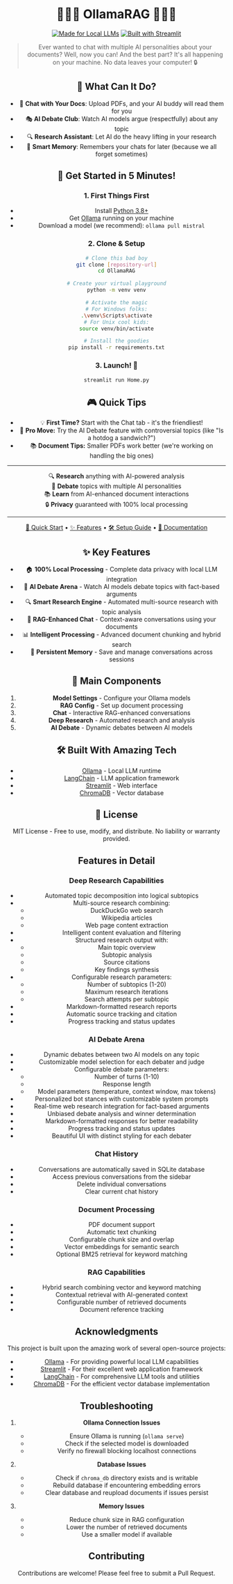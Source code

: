 <!-- Improved compatibility of back to top link: See: https://github.com/othneildrew/Best-README-Template/pull/73 -->
<a id="readme-top"></a>

 <h1 align="center">🦙🦜🔗 OllamaRAG 🔗🦜🦙</h1>

<div align="center">

[![Made for Local LLMs](https://img.shields.io/badge/Made%20for-Local%20LLMs-blue?style=for-the-badge&logo=robot&logoColor=white)](https://ollama.ai)
[![Built with Streamlit](https://img.shields.io/badge/Built%20with-Streamlit-FF4B4B?style=for-the-badge&logo=streamlit&logoColor=white)](https://streamlit.io)

> Ever wanted to chat with multiple AI personalities about your documents? Well, now you can! And the best part? It's all happening on your machine. No data leaves your computer! 🔒

## 🎯 What Can It Do?

- 🤖 **Chat with Your Docs**: Upload PDFs, and your AI buddy will read them for you
- 🎭 **AI Debate Club**: Watch AI models argue (respectfully) about any topic
- 🔍 **Research Assistant**: Let AI do the heavy lifting in your research
- 🧠 **Smart Memory**: Remembers your chats for later (because we all forget sometimes)

## 🚀 Get Started in 5 Minutes!

### 1. First Things First
- Install [Python 3.8+](https://python.org)
- Get [Ollama](https://ollama.ai) running on your machine
- Download a model (we recommend): `ollama pull mistral`

### 2. Clone & Setup
```bash
# Clone this bad boy
git clone [repository-url]
cd OllamaRAG

# Create your virtual playground
python -m venv venv

# Activate the magic
# For Windows folks:
.\venv\Scripts\activate
# For Unix cool kids:
source venv/bin/activate

# Install the goodies
pip install -r requirements.txt
```

### 3. Launch! 🚀
```bash
streamlit run Home.py
```

## 🎮 Quick Tips

- 💡 **First Time?** Start with the Chat tab - it's the friendliest!
- 🎯 **Pro Move:** Try the AI Debate feature with controversial topics (like "Is a hotdog a sandwich?")
- 📚 **Document Tips:** Smaller PDFs work better (we're working on handling the big ones)

---

🔍 **Research** anything with AI-powered analysis  
🤖 **Debate** topics with multiple AI personalities  
📚 **Learn** from AI-enhanced document interactions  
🔒 **Privacy** guaranteed with 100% local processing

---

[🚀 Quick Start](#-quick-start) •
[✨ Features](#-key-features) •
[🛠️ Setup Guide](#-quick-start) •
[📘 Documentation](https://github.com/yourusername/OllamaRAG/wiki)

## ✨ Key Features

- 🏠 **100% Local Processing** - Complete data privacy with local LLM integration
- 🤖 **AI Debate Arena** - Watch AI models debate topics with fact-based arguments
- 🔍 **Smart Research Engine** - Automated multi-source research with topic analysis
- 💬 **RAG-Enhanced Chat** - Context-aware conversations using your documents
- 📊 **Intelligent Processing** - Advanced document chunking and hybrid search
- 💾 **Persistent Memory** - Save and manage conversations across sessions

## 🎯 Main Components

1. **Model Settings** - Configure your Ollama models
2. **RAG Config** - Set up document processing
3. **Chat** - Interactive RAG-enhanced conversations
4. **Deep Research** - Automated research and analysis
5. **AI Debate** - Dynamic debates between AI models

## 🛠️ Built With Amazing Tech

- [Ollama](https://ollama.ai) - Local LLM runtime
- [LangChain](https://www.langchain.com) - LLM application framework
- [Streamlit](https://streamlit.io) - Web interface
- [ChromaDB](https://www.trychroma.com) - Vector database

## 📝 License

MIT License - Free to use, modify, and distribute. No liability or warranty provided.

## Features in Detail

### Deep Research Capabilities
- Automated topic decomposition into logical subtopics
- Multi-source research combining:
  - DuckDuckGo web search
  - Wikipedia articles
  - Web page content extraction
- Intelligent content evaluation and filtering
- Structured research output with:
  - Main topic overview
  - Subtopic analysis
  - Source citations
  - Key findings synthesis
- Configurable research parameters:
  - Number of subtopics (1-20)
  - Maximum research iterations
  - Search attempts per subtopic
- Markdown-formatted research reports
- Automatic source tracking and citation
- Progress tracking and status updates

### AI Debate Arena
- Dynamic debates between two AI models on any topic
- Customizable model selection for each debater and judge
- Configurable debate parameters:
  - Number of turns (1-10)
  - Response length
  - Model parameters (temperature, context window, max tokens)
- Personalized bot stances with customizable system prompts
- Real-time web research integration for fact-based arguments
- Unbiased debate analysis and winner determination
- Markdown-formatted responses for better readability
- Progress tracking and status updates
- Beautiful UI with distinct styling for each debater

### Chat History
- Conversations are automatically saved in SQLite database
- Access previous conversations from the sidebar
- Delete individual conversations
- Clear current chat history

### Document Processing
- PDF document support
- Automatic text chunking
- Configurable chunk size and overlap
- Vector embeddings for semantic search
- Optional BM25 retrieval for keyword matching

### RAG Capabilities
- Hybrid search combining vector and keyword matching
- Contextual retrieval with AI-generated context
- Configurable number of retrieved documents
- Document reference tracking

## Acknowledgments

This project is built upon the amazing work of several open-source projects:

- [Ollama](https://ollama.ai/) - For providing powerful local LLM capabilities
- [Streamlit](https://streamlit.io/) - For their excellent web application framework
- [LangChain](https://www.langchain.com/) - For comprehensive LLM tools and utilities
- [ChromaDB](https://www.trychroma.com/) - For the efficient vector database implementation

## Troubleshooting

1. **Ollama Connection Issues**
   - Ensure Ollama is running (`ollama serve`)
   - Check if the selected model is downloaded
   - Verify no firewall blocking localhost connections

2. **Database Issues**
   - Check if `chroma_db` directory exists and is writable
   - Rebuild database if encountering embedding errors
   - Clear database and reupload documents if issues persist

3. **Memory Issues**
   - Reduce chunk size in RAG configuration
   - Lower the number of retrieved documents
   - Use a smaller model if available

## Contributing

Contributions are welcome! Please feel free to submit a Pull Request.
